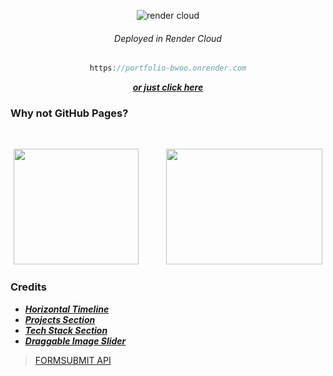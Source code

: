 <div align="center">

![render cloud](https://i.imgur.com/ONuAAaH.png)

###### Deployed in Render Cloud

```javascript 
https://portfolio-bwoo.onrender.com
```

<a href="https://portfolio-bwoo.onrender.com">***or just click here***</a>

</div>

### Why not GitHub Pages?

<br>

<div align="center">

<img width="200px" height="185px" src="https://bobbelderbos.com/assets/git-clone.png">           <img width="250px" height="185px" src="https://github.com/loolcas/Portfolio/assets/118030896/8d6d1f04-85f2-4fcf-aec1-edd0dff24c2d">

</div>

### Credits
- <a href="https://www.youtube.com/watch?v=al5tD8wk1HM">***Horizontal Timeline***</a>
- <a href="https://youtu.be/Tkp3FDgOueM?t=1754">***Projects Section***</a>
- <a href="https://www.youtube.com/watch?v=RvkHNGFRwEc">***Tech Stack Section***</a>
- <a href="https://www.youtube.com/watch?v=7HPsdVQhpRw">***Draggable Image Slider***</a>

> <a href="https://formsubmit.co">FORMSUBMIT API</a>
